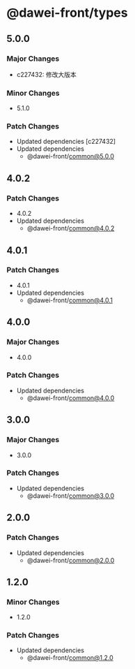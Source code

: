 # @dawei-front/types

## 5.0.0

### Major Changes

-   c227432: 修改大版本

### Minor Changes

-   5.1.0

### Patch Changes

-   Updated dependencies [c227432]
-   Updated dependencies
    -   @dawei-front/common@5.0.0

## 4.0.2

### Patch Changes

-   4.0.2
-   Updated dependencies
    -   @dawei-front/common@4.0.2

## 4.0.1

### Patch Changes

-   4.0.1
-   Updated dependencies
    -   @dawei-front/common@4.0.1

## 4.0.0

### Major Changes

-   4.0.0

### Patch Changes

-   Updated dependencies
    -   @dawei-front/common@4.0.0

## 3.0.0

### Major Changes

-   3.0.0

### Patch Changes

-   Updated dependencies
    -   @dawei-front/common@3.0.0

## 2.0.0

### Patch Changes

-   Updated dependencies
    -   @dawei-front/common@2.0.0

## 1.2.0

### Minor Changes

-   1.2.0

### Patch Changes

-   Updated dependencies
    -   @dawei-front/common@1.2.0
